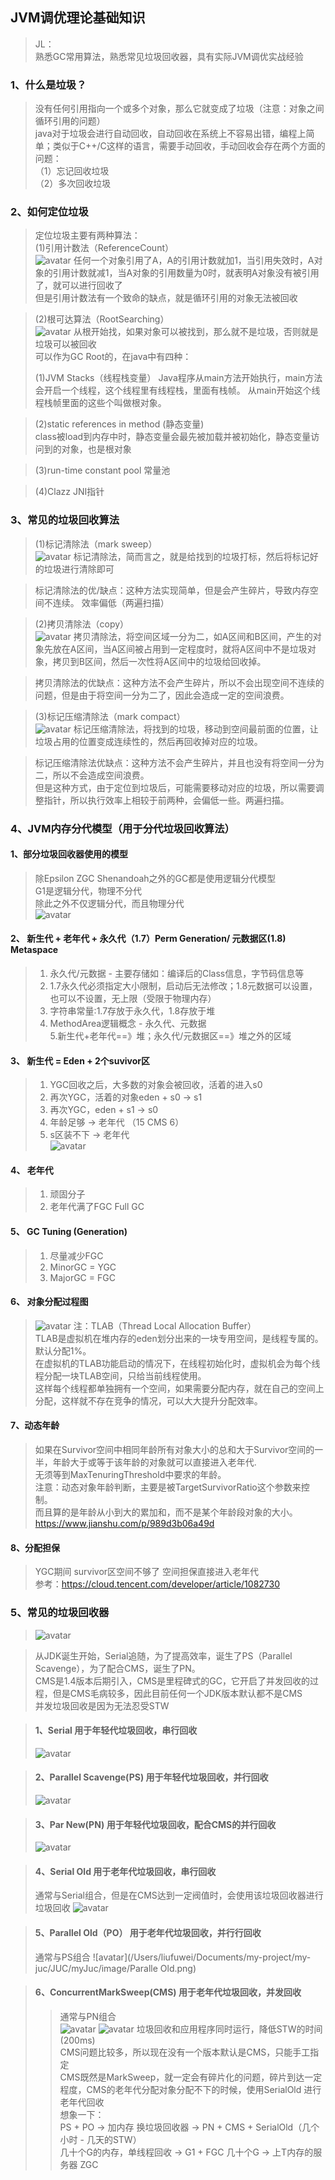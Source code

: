 ## JVM调优理论基础知识

> JL：  
>熟悉GC常用算法，熟悉常见垃圾回收器，具有实际JVM调优实战经验  

### 1、什么是垃圾？  
>没有任何引用指向一个或多个对象，那么它就变成了垃圾（注意：对象之间循环引用的问题）      
>java对于垃圾会进行自动回收，自动回收在系统上不容易出错，编程上简单；类似于C++/C这样的语言，需要手动回收，手动回收会存在两个方面的问题：  
>（1）忘记回收垃圾  
>（2）多次回收垃圾  


### 2、如何定位垃圾

> 定位垃圾主要有两种算法：  
>(1)引用计数法（ReferenceCount）  
>![avatar](/Users/liufuwei/Documents/my-project/my-juc/JUC/myJuc/image/引用计数无法解决的问题(循环引用).png) 
>任何一个对象引用了A，A的引用计数就加1，当引用失效时，A对象的引用计数就减1，当A对象的引用数量为0时，就表明A对象没有被引用了，就可以进行回收了  
>但是引用计数法有一个致命的缺点，就是循环引用的对象无法被回收    



>(2)根可达算法（RootSearching）   
>![avatar](/Users/liufuwei/Documents/my-project/my-juc/JUC/myJuc/image/根可达算法.png)
>从根开始找，如果对象可以被找到，那么就不是垃圾，否则就是垃圾可以被回收  
>可以作为GC Root的，在java中有四种：  
>
>(1)JVM Stacks（线程栈变量）
>Java程序从main方法开始执行，main方法会开启一个线程，这个线程里有线程栈，里面有栈帧。 从main开始这个线程栈帧里面的这些个叫做根对象。     
  
>(2)static references in method (静态变量)  
>class被load到内存中时，静态变量会最先被加载并被初始化，静态变量访问到的对象，也是根对象

>(3)run-time constant pool 常量池  

>(4)Clazz JNI指针  


### 3、常见的垃圾回收算法
>(1)标记清除法（mark sweep）   
>![avatar](/Users/liufuwei/Documents/my-project/my-juc/JUC/myJuc/image/标记清除方法.png)
>标记清除法，简而言之，就是给找到的垃圾打标，然后将标记好的垃圾进行清除即可    

>标记清除法的优/缺点：这种方法实现简单，但是会产生碎片，导致内存空间不连续。 效率偏低（两遍扫描）

>(2)拷贝清除法（copy）  
![avatar](/Users/liufuwei/Documents/my-project/my-juc/JUC/myJuc/image/拷贝算法.png)
>拷贝清除法，将空间区域一分为二，如A区间和B区间，产生的对象先放在A区间，当A区间被占用到一定程度时，就将A区间中不是垃圾对象，拷贝到B区间，然后一次性将A区间中的垃圾给回收掉。  

>拷贝清除法的优缺点：这种方法不会产生碎片，所以不会出现空间不连续的问题，但是由于将空间一分为二了，因此会造成一定的空间浪费。   


>(3)标记压缩清除法（mark compact）  
>![avatar](/Users/liufuwei/Documents/my-project/my-juc/JUC/myJuc/image/标记压缩法.png)
>标记压缩清除法，将找到的垃圾，移动到空间最前面的位置，让垃圾占用的位置变成连续性的，然后再回收掉对应的垃圾。  

>标记压缩清除法优缺点：这种方法不会产生碎片，并且也没有将空间一分为二，所以不会造成空间浪费。  
>但是这种方式，由于定位到垃圾后，可能需要移动对应的垃圾，所以需要调整指针，所以执行效率上相较于前两种，会偏低一些。两遍扫描。    

### 4、JVM内存分代模型（用于分代垃圾回收算法）

#### 1、部分垃圾回收器使用的模型
> 除Epsilon ZGC Shenandoah之外的GC都是使用逻辑分代模型  
> G1是逻辑分代，物理不分代  
> 除此之外不仅逻辑分代，而且物理分代  
>![avatar](/Users/liufuwei/Documents/my-project/my-juc/JUC/myJuc/image/堆内存逻辑分区.png)

#### 2、 新生代 + 老年代 + 永久代（1.7）Perm Generation/ 元数据区(1.8) Metaspace
> 1. 永久代/元数据 - 主要存储如：编译后的Class信息，字节码信息等  
> 2. 1.7永久代必须指定大小限制，启动后无法修改；1.8元数据可以设置，也可以不设置，无上限（受限于物理内存）  
> 3. 字符串常量:1.7存放于永久代，1.8存放于堆  
> 4. MethodArea逻辑概念 - 永久代、元数据  
> 5.新生代+老年代==》堆；永久代/元数据区==》堆之外的区域
   
#### 3、 新生代 = Eden + 2个suvivor区 
> 1. YGC回收之后，大多数的对象会被回收，活着的进入s0  
> 2. 再次YGC，活着的对象eden + s0 -> s1  
> 3. 再次YGC，eden + s1 -> s0  
> 4. 年龄足够 -> 老年代 （15 CMS 6）  
> 5. s区装不下 -> 老年代  
>![avatar](/Users/liufuwei/Documents/my-project/my-juc/JUC/myJuc/image/对象什么时候进入老年代.png)


#### 4、 老年代
> 1. 顽固分子  
> 2. 老年代满了FGC Full GC  

   
#### 5、 GC Tuning (Generation)
> 1. 尽量减少FGC    
> 2. MinorGC = YGC  
> 3. MajorGC = FGC  
>
>
#### 6、 对象分配过程图
>![avatar](/Users/liufuwei/Documents/my-project/my-juc/JUC/myJuc/image/对象分配过程详解.png)
>注：TLAB（Thread Local Allocation Buffer）  
>TLAB是虚拟机在堆内存的eden划分出来的一块专用空间，是线程专属的。默认分配1%。  
>在虚拟机的TLAB功能启动的情况下，在线程初始化时，虚拟机会为每个线程分配一块TLAB空间，只给当前线程使用。  
>这样每个线程都单独拥有一个空间，如果需要分配内存，就在自己的空间上分配，这样就不存在竞争的情况，可以大大提升分配效率。  

#### 7、动态年龄
>如果在Survivor空间中相同年龄所有对象大小的总和大于Survivor空间的一半，年龄大于或等于该年龄的对象就可以直接进入老年代.  
>无须等到MaxTenuringThreshold中要求的年龄。    
>注意：动态对象年龄判断，主要是被TargetSurvivorRatio这个参数来控制。  
>而且算的是年龄从小到大的累加和，而不是某个年龄段对象的大小。   
>https://www.jianshu.com/p/989d3b06a49d 
>
#### 8、分配担保
>YGC期间 survivor区空间不够了 空间担保直接进入老年代    
>参考：https://cloud.tencent.com/developer/article/1082730
>

### 5、常见的垃圾回收器
>![avatar](/Users/liufuwei/Documents/my-project/my-juc/JUC/myJuc/image/常见垃圾回收器.png)

>从JDK诞生开始，Serial追随，为了提高效率，诞生了PS（Parallel Scavenge），为了配合CMS，诞生了PN。  
>CMS是1.4版本后期引入，CMS是里程碑式的GC，它开启了并发回收的过程，但是CMS毛病较多，因此目前任何一个JDK版本默认都不是CMS  
> 并发垃圾回收是因为无法忍受STW 

>#### 1、Serial 用于年轻代垃圾回收，串行回收
>![avatar](/Users/liufuwei/Documents/my-project/my-juc/JUC/myJuc/image/Serial.png)
>

>#### 2、Parallel Scavenge(PS) 用于年轻代垃圾回收，并行回收
>![avatar](/Users/liufuwei/Documents/my-project/my-juc/JUC/myJuc/image/ParallelScavnge.png)
>

>#### 3、Par New(PN) 用于年轻代垃圾回收，配合CMS的并行回收
>![avatar](/Users/liufuwei/Documents/my-project/my-juc/JUC/myJuc/image/ParNew.png)
>

>#### 4、Serial Old 用于老年代垃圾回收，串行回收
>通常与Serial组合，但是在CMS达到一定阀值时，会使用该垃圾回收器进行垃圾回收
>![avatar](/Users/liufuwei/Documents/my-project/my-juc/JUC/myJuc/image/SerialOld.png)


>#### 5、Parallel Old（PO） 用于老年代垃圾回收，并行行回收
>通常与PS组合
>![avatar](/Users/liufuwei/Documents/my-project/my-juc/JUC/myJuc/image/Paralle Old.png)


>#### 6、ConcurrentMarkSweep(CMS) 用于老年代垃圾回收，并发回收
>>通常与PN组合  
>![avatar](/Users/liufuwei/Documents/my-project/my-juc/JUC/myJuc/image/CMS.png)
>![avatar](/Users/liufuwei/Documents/my-project/my-juc/JUC/myJuc/image/CMS从线程角度理解.png)
>垃圾回收和应用程序同时运行，降低STW的时间(200ms)  
>CMS问题比较多，所以现在没有一个版本默认是CMS，只能手工指定  
>CMS既然是MarkSweep，就一定会有碎片化的问题，碎片到达一定程度，CMS的老年代分配对象分配不下的时候，使用SerialOld 进行老年代回收  
>想象一下：  
>PS + PO -> 加内存 换垃圾回收器 -> PN + CMS + SerialOld（几个小时 - 几天的STW）  
>几十个G的内存，单线程回收 -> G1 + FGC 几十个G -> 上T内存的服务器 ZGC  
>


